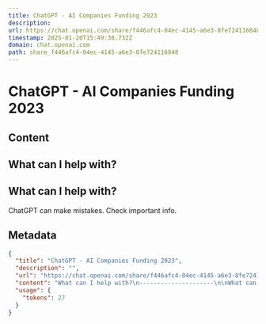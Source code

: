 ```yaml
---
title: ChatGPT - AI Companies Funding 2023
description: 
url: https://chat.openai.com/share/f446afc4-04ec-4145-a6e3-8fe724116848
timestamp: 2025-01-20T15:49:38.732Z
domain: chat.openai.com
path: share_f446afc4-04ec-4145-a6e3-8fe724116848
---
```


# ChatGPT - AI Companies Funding 2023



## Content

What can I help with?
---------------------

What can I help with?
---------------------

ChatGPT can make mistakes. Check important info.

## Metadata

```json
{
  "title": "ChatGPT - AI Companies Funding 2023",
  "description": "",
  "url": "https://chat.openai.com/share/f446afc4-04ec-4145-a6e3-8fe724116848",
  "content": "What can I help with?\n---------------------\n\nWhat can I help with?\n---------------------\n\nChatGPT can make mistakes. Check important info.",
  "usage": {
    "tokens": 27
  }
}
```
